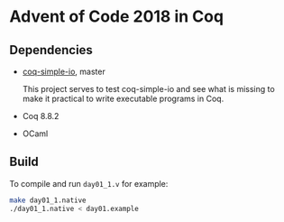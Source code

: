Advent of Code 2018 in Coq
==========================

Dependencies
------------

- [coq-simple-io](https://github.com/Lysxia/coq-simple-io), master

    This project serves to test coq-simple-io and see what is missing to
    make it practical to write executable programs in Coq.

- Coq 8.8.2

- OCaml

Build
-----

To compile and run `day01_1.v` for example:

```sh
make day01_1.native
./day01_1.native < day01.example
```
